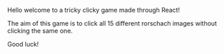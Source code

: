 Hello welcome to a tricky clicky game made through React!

The aim of this game is to click all 15 different rorschach images without clicking the same one.

Good luck!


